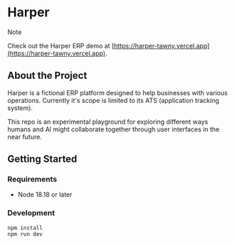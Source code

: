 # Harper

> [!NOTE]
> Check out the Harper ERP demo at [https://harper-tawny.vercel.app](https://harper-tawny.vercel.app).

## About the Project

Harper is a fictional ERP platform designed to help businesses with various operations. Currently it's scope is limited to its ATS (application tracking system).

This repo is an experimental playground for exploring different ways humans and AI might collaborate together through user interfaces in the near future.

## Getting Started

### Requirements

- Node 18.18 or later

### Development

```
npm install
npm run dev
```
